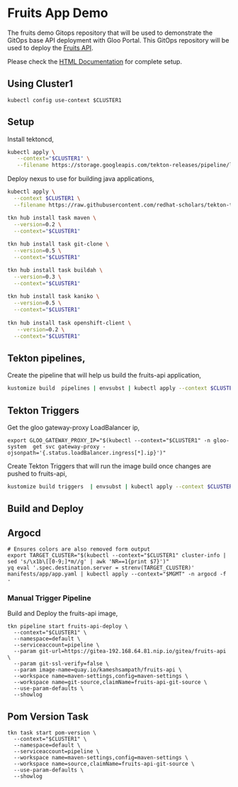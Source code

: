 # Fruits App Demo

The fruits demo  Gitops repository that will be used to demonstrate the GitOps base API deployment with Gloo Portal. This GitOps repository will be used to deploy the [Fruits API](https://github.com/kameshsampath/fruits-api).

Please check the [HTML Documentation](https://kameshsampath.github.io/fruits-api-gitops) for complete setup.

## Using Cluster1

```shell
kubectl config use-context $CLUSTER1
```

## Setup

Install tektoncd,

```bash
kubectl apply \
   --context="$CLUSTER1" \
   --filename https://storage.googleapis.com/tekton-releases/pipeline/latest/release.yaml
```

Deploy nexus to use for building java applications,

```bash
kubectl apply \
  --context $CLUSTER1 \
  --filename https://raw.githubusercontent.com/redhat-scholars/tekton-tutorial/master/install/utils/nexus.yaml
```

```bash
tkn hub install task maven \
  --version=0.2 \
  --context="$CLUSTER1"
  
tkn hub install task git-clone \
  --version=0.5 \
  --context="$CLUSTER1"

tkn hub install task buildah \
  --version=0.3 \
  --context="$CLUSTER1"
  
tkn hub install task kaniko \
  --version=0.5 \
  --context="$CLUSTER1"
  
tkn hub install task openshift-client \
   --version=0.2 \
  --context="$CLUSTER1" 
```

## Tekton pipelines,

Create the pipeline that will help us build the fruits-api application,

```bash
kustomize build  pipelines | envsubst | kubectl apply --context $CLUSTER1 -f -
```

## Tekton Triggers

Get the gloo gateway-proxy LoadBalancer ip,

```shell
export GLOO_GATEWAY_PROXY_IP="$(kubectl --context="$CLUSTER1" -n gloo-system  get svc gateway-proxy -ojsonpath='{.status.loadBalancer.ingress[*].ip}')"
```

Create Tekton Triggers that will run the image build once changes are pushed to fruits-api,

```bash
kustomize build triggers  | envsubst | kubectl apply --context $CLUSTER1 -f -
```

## Build and Deploy

## Argocd

```shell
# Ensures colors are also removed form output
export TARGET_CLUSTER="$(kubectl --context="$CLUSTER1" cluster-info | sed 's/\x1b\[[0-9;]*m//g' | awk 'NR==1{print $7}')"
yq eval '.spec.destination.server = strenv(TARGET_CLUSTER)' manifests/app/app.yaml | kubectl apply --context="$MGMT" -n argocd -f - 
```

### Manual Trigger Pipeline

Build and Deploy the fruits-api image,

```shell
tkn pipeline start fruits-api-deploy \
  --context="$CLUSTER1" \
  --namespace=default \
  --serviceaccount=pipeline \
  --param git-url=https://gitea-192.168.64.81.nip.io/gitea/fruits-api \
  --param git-ssl-verify=false \
  --param image-name=quay.io/kameshsampath/fruits-api \
  --workspace name=maven-settings,config=maven-settings \
  --workspace name=git-source,claimName=fruits-api-git-source \
  --use-param-defaults \
  --showlog
```

## Pom Version Task

```shell
tkn task start pom-version \
  --context="$CLUSTER1" \
  --namespace=default \
  --serviceaccount=pipeline \
  --workspace name=maven-settings,config=maven-settings \
  --workspace name=source,claimName=fruits-api-git-source \
  --use-param-defaults \
  --showlog
```